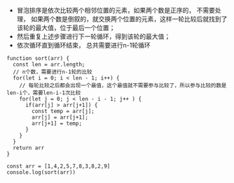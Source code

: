 
- 冒泡排序是依次比较两个相邻位置的元素，如果两个数是正序的， 不需要处理， 如果两个数是倒叙的，就交换两个位置的元素，这样一轮比较后就找到了该轮的最大值，位于最后一个位置；
- 然后重复上述步骤进行下一轮循环，得到该轮的最大值；
- 依次循环直到循环结束， 总共需要进行n-1轮循环

```
function sort(arr) {
  const len = arr.length;
  // n个数，需要进行n-1轮的比较
  for(let i = 0; i < len - 1; i++) {
    // 每轮比较之后都会出现一个最值，这个最值就不需要参与比较了，所以参与比较的数是len-i个，需要len-i-1次比较
    for(let j = 0; j < len - i - 1; j++ ) {
      if(arr[j] > arr[j+1]) {
        const temp = arr[j];
        arr[j] = arr[j+1];
        arr[j+1] = temp;
      }
    }
  }
  return arr
}

const arr = [1,4,2,5,7,8,3,8,2,9]
console.log(sort(arr))
```